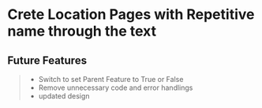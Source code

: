 # Crete Location Pages with Repetitive name through the text

## Future Features
> - Switch to set Parent Feature to True or False
> - Remove unnecessary code and error handlings
> - updated design

